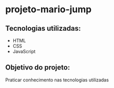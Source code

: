 # projeto-mario-jump

## Tecnologias utilizadas:
- HTML
- CSS
- JavaScript

## Objetivo do projeto:
Praticar conhecimento nas tecnologias utilizadas 
